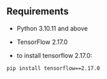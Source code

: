## Requirements

- Python 3.10.11 and above
- TensorFlow 2.17.0

- to install tensorflow 2.17.0:
```bash
pip install tensorflow==2.17.0

